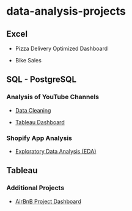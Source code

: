 # data-analysis-projects


## Excel 

 - Pizza Delivery Optimized Dashboard

 - Bike Sales


## SQL - PostgreSQL

### Analysis of YouTube Channels

  - [Data Cleaning](https://github.com/JonathanMoreno14/data-analysis-projects/blob/main/SQL/Data%20Cleaning.sql)

  - [Tableau Dashboard](https://public.tableau.com/views/AnalysisofYouTubeChannels/Dashboard1?:language=en-US&:display_count=n&:origin=viz_share_link)


### Shopify App Analysis

 - [Exploratory Data Analysis (EDA)](https://github.com/JonathanMoreno14/data-analysis-projects/tree/main/SQL/Exploratory%20Data%20Analysis%20(EDA))


## Tableau

### Additional Projects

- [AirBnB Project Dashboard](https://public.tableau.com/views/AirBnBProject_16961146822710/Dashboard1?:language=en-US&:display_count=n&:origin=viz_share_link)
